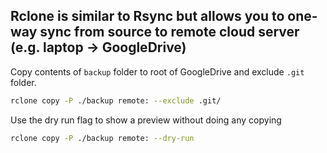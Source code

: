 ## Rclone is similar to Rsync but allows you to one-way sync from source to remote cloud server (e.g. laptop -> GoogleDrive)

Copy contents of `backup` folder to root of GoogleDrive and exclude `.git` folder.
```bash
rclone copy -P ./backup remote: --exclude .git/
```

Use the dry run flag to show a preview without doing any copying
```bash
rclone copy -P ./backup remote: --dry-run
```
